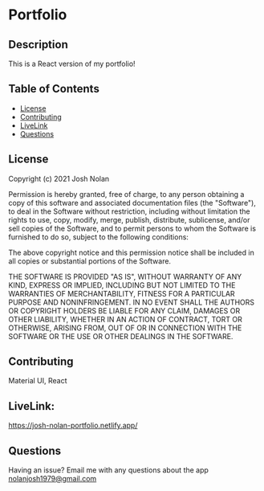 
# Portfolio

## Description
This is a React version of my portfolio!

## Table of Contents
- [License](#license)
- [Contributing](#contributing)
- [LiveLink](#tests)
- [Questions](#questions)

## License
Copyright (c) 2021 Josh Nolan

Permission is hereby granted, free of charge, to any person obtaining a copy of this software and associated documentation files (the "Software"), to deal in the Software without restriction, including without limitation the rights to use, copy, modify, merge, publish, distribute, sublicense, and/or sell copies of the Software, and to permit persons to whom the Software is furnished to do so, subject to the following conditions:

The above copyright notice and this permission notice shall be included in all copies or substantial portions of the Software.

THE SOFTWARE IS PROVIDED "AS IS", WITHOUT WARRANTY OF ANY KIND, EXPRESS OR IMPLIED, INCLUDING BUT NOT LIMITED TO THE WARRANTIES OF MERCHANTABILITY, FITNESS FOR A PARTICULAR PURPOSE AND NONINFRINGEMENT. IN NO EVENT SHALL THE AUTHORS OR COPYRIGHT HOLDERS BE LIABLE FOR ANY CLAIM, DAMAGES OR OTHER LIABILITY, WHETHER IN AN ACTION OF CONTRACT, TORT OR OTHERWISE, ARISING FROM, OUT OF OR IN CONNECTION WITH THE SOFTWARE OR THE USE OR OTHER DEALINGS IN THE SOFTWARE.

## Contributing
Material UI, React

## LiveLink:
https://josh-nolan-portfolio.netlify.app/

## Questions
Having an issue? Email me with any questions about the app nolanjosh1979@gmail.com
